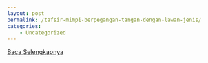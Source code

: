 ```yaml
---
layout: post
permalink: /tafsir-mimpi-berpegangan-tangan-dengan-lawan-jenis/
categories:
    - Uncategorized
---
```


[Baca Selengkapnya](/05)